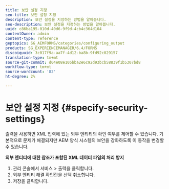```yaml
---
title: 보안 설정 지정
seo-title: 보안 설정 지정
description: 보안 설정을 지정하는 방법을 알아봅니다.
seo-description: 보안 설정을 지정하는 방법을 알아봅니다.
uuid: c86ba195-010d-40d6-9f9d-4cb4c364d104
contentOwner: admin
content-type: reference
geptopics: SG_AEMFORMS/categories/configuring_output
products: SG_EXPERIENCEMANAGER/6.4/FORMS
discoiquuid: 3c017f9a-aa7f-4d12-ba8b-9fd92c029157
translation-type: tm+mt
source-git-commit: d04e08e105bba2e6c92d93bcb58839f1b5307bd8
workflow-type: tm+mt
source-wordcount: '82'
ht-degree: 2%

---
```



# 보안 설정 지정 {#specify-security-settings}

출력을 사용하면 XML 입력에 있는 외부 엔티티의 확인 여부를 제어할 수 있습니다. 기본적으로 문제가 해결되지만 AEM 양식 시스템의 보안을 강화하도록 이 동작을 변경할 수 있습니다.

**외부 엔티티에 대한 참조가 포함된 XML 데이터 파일의 처리 방지**

1. 관리 콘솔에서 서비스 > 출력을 클릭합니다.
1. 외부 엔티티 해결 확인란을 선택 취소합니다.
1. 저장을 클릭합니다.

